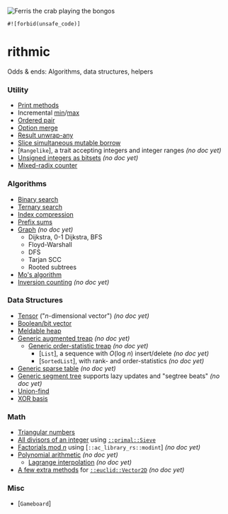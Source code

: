 ![Ferris the crab playing the bongos](https://barryfam.io/rithmic.png)

`#![forbid(unsafe_code)]`

# rithmic
Odds & ends: Algorithms, data structures, helpers

### Utility
- [Print methods](PrintMethods)
- Incremental [min](imin)/[max](imax)
- [Ordered pair](OrdPair)
- [Option merge](OptionMerge)
- [Result unwrap-any](UnwrapAny)
- [Slice simultaneous mutable borrow](PairMut)
- [`Rangelike`], a trait accepting integers and integer ranges *(no doc yet)*
- [Unsigned integers as bitsets](IntBitOps) *(no doc yet)*
- [Mixed-radix counter](OdometerLE)

### Algorithms
- [Binary search](binary_search())
- [Ternary search](ternary_search())
- [Index compression](IndexCompress)
- [Prefix sums](PrefixSums)
- [Graph](graph::Graph) *(no doc yet)*
    - Dijkstra, 0-1 Dijkstra, BFS
    - Floyd-Warshall
    - DFS
    - Tarjan SCC
    - Rooted subtrees
- [Mo's algorithm](mo_algorithm())
- [Inversion counting](CountInversions) *(no doc yet)*

### Data Structures
- [Tensor](NdVec) ("*n*-dimensional vector") *(no doc yet)*
- [Boolean/bit vector](BVec)
- [Meldable heap](MeldHeap)
- [Generic augmented treap](aug_treap::AugTreap) *(no doc yet)*
    - [Generic order-statistic treap](aug_treap::order_treap::OrderTreap) *(no doc yet)*
        - [`List`], a sequence with *O*(log *n*) insert/delete *(no doc yet)*
        - [`SortedList`], with rank- and order-statistics *(no doc yet)*
- [Generic sparse table](SparseTable) *(no doc yet)*
- [Generic segment tree](SegTree) supports lazy updates and "segtree beats" *(no doc yet)*
- [Union-find](UnionFind)
- [XOR basis](xor_basis)

### Math
- [Triangular numbers](mod@triangular_n)
- [All divisors of an integer](Divisors::divisors) using [`::primal::Sieve`](https://docs.rs/primal/latest/primal/struct.Sieve.html)
- [Factorials mod *n*](FactorialTable) using [`::ac_library_rs::modint`] *(no doc yet)*
- [Polynomial arithmetic](polynomial) *(no doc yet)*
    - [Lagrange interpolation](lagrange_interpolation) *(no doc yet)*
- [A few extra methods](Vector2DMore) for [`::euclid::Vector2D`](https://docs.rs/euclid/latest/euclid/struct.Vector2D.html) *(no doc yet)*

### Misc
- [`Gameboard`]
